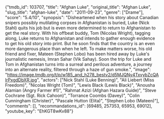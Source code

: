 {"tmdb_id": 103707, "title": "Afghan Luke", "original_title": "Afghan Luke", "slug_title": "afghan-luke", "date": "2011-09-23", "genre": ["Drame"], "score": "5.4/10", "synopsis": "Disheartened when his story about Canadian snipers possibly mutilating corpses in Afghanistan is buried, Luke (Nick Stahl) quits his job but is even more determined to return to Afghanistan to get the real story. With his offbeat buddy, Tom (Nicolas Wright), tagging along, Luke returns to Afghanistan and intends to gather enough evidence to get his old story into print. But he soon finds that the country is an even more dangerous place than when he left. To make matters worse, his old friend and fixer, Mateen (Stephen Lobo) has been hired away by Luke's journalistic nemesis, Imran Sahar (Vik Sahay). Soon the trip for Luke and Tom in Afghanistan turns into a surreal and perilous adventure, a journey into an alternate reality, filtered through a haze of gun smoke.", "image": "https://image.tmdb.org/t/p/w185_and_h278_bestv2/d5MJQNy4TxvybZcQAlrPxgdDbXR.jpg", "actors": ["Nick Stahl (Luke Benning)", "Ali Liebert (Miss Freedom)", "Nicolas Wright (Tom)", "Lewis Black (Lewis Black)", "Anousha Alamian (Angry Farmer #1)", "Rahmat Azizi (Afghan Hazara Guide)", "Steve Cochrane (Sgt. Rick Cahoon)", "Torrance Coombs (Davey)", "Colin Cunningham (Christer)", "Pascale Hutton (Elita)", "Stephen Lobo (Mateen)"], "comments": [], "recommandations_id": [69485, 257353, 65953, 69012], "youtube_key": "EhKGT8wKv88"}